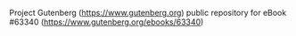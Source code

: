 Project Gutenberg (https://www.gutenberg.org) public repository for
eBook #63340 (https://www.gutenberg.org/ebooks/63340)
